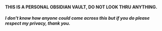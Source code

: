 #### THIS IS A PERSONAL OBSIDIAN VAULT, DO NOT LOOK THRU ANYTHING.
##### I don't know how anyone could come across this but if you do please respect my privacy, thank you.